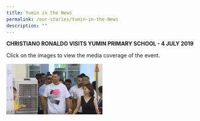 ```yaml
---
title: Yumin in the News
permalink: /our-stories/Yumin-in-the-News
description: ""
---
```

**CHRISTIANO RONALDO VISITS YUMIN PRIMARY SCHOOL - 4 JULY 2019**

Click on the images to view the media coverage of the event.

<a href="https://yuminpri.moe.edu.sg/qql/slot/u203/images/Ronaldo%20on%20CNA.JPG">
<img src="/images/Ronaldo%20on%20CNA.jpeg" 
     style="width:50%"> </a>